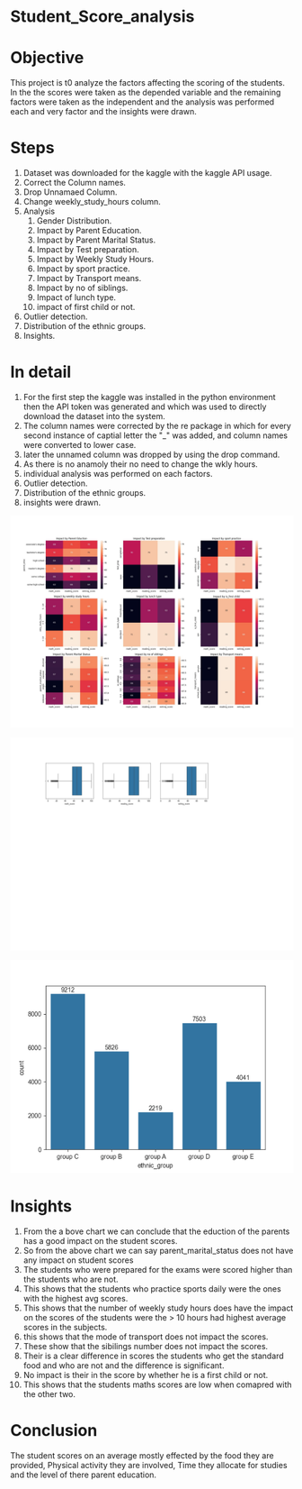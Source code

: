 # Student_Score_analysis
# Objective
This project is t0 analyze the factors affecting the scoring of the students. In the the scores were taken as the depended variable and the remaining factors were taken as the independent and the analysis was performed each and very factor and the insights were drawn.
# Steps
1. Dataset was downloaded for the kaggle with the kaggle API usage.
2. Correct the Column names.
3. Drop Unnamaed Column.
4. Change weekly_study_hours column.
5. Analysis
    1. Gender Distribution.
    2. Impact by Parent Education.
    3. Impact by Parent Marital Status.
    4. Impact by Test preparation.
    5. Impact by Weekly Study Hours.
    6. Impact by sport practice.
    7. Impact by Transport means.
    8. Impact by no of siblings.
    9. Impact of lunch type.
    10. impact of first child or not.
6. Outlier detection.
7. Distribution of the ethnic groups.
8. Insights.

# In detail
1. For the first step the kaggle was installed in the python environment then the API token was generated and which was used to directly download the dataset into the system.
2. The column names were corrected by the re package in which for every second instance of captial letter the "_" was added, and column names were converted to lower case.
3. later the unnamed column was dropped by using the drop command.
4.  As there is no anamoly their no need to change the wkly hours.
5.  individual analysis was performed on each factors.
6.  Outlier detection.
7.  Distribution of the ethnic groups.
8.  insights were drawn.
   
![alt text](Relationship_representation.jpg)

![alt text](outlier.jpg)

![alt text](pie.png)

# Insights
1. From the a bove chart we can conclude that the eduction of the parents has a good impact on the student scores.
2. So from the above chart we can say parent_marital_status does not have any impact on student scores
3. The students who were prepared for the exams were scored higher than the students who are not.
4. This shows that the students who practice sports daily were the ones with the highest avg scores.
5. This shows that the number of weekly study hours does have the impact on the scores of the students were the > 10 hours had highest average scores in the subjects.
6. this shows that the mode of transport does not impact the scores.
7. These show that the sibilings number does not impact the scores.
8. Their is a clear difference in scores the students who get the standard food and who are not and the difference is significant.
9. No impact is their in the score by whether he is a first child or not.
10. This shows that the students maths scores are low when comapred with the other two.

# Conclusion 
The student scores on an average mostly effected by the food they are provided, Physical activity they are involved, Time they allocate for studies and the level of there parent education.


  
